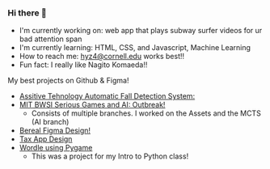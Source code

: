 ### Hi there 👋

- I'm currently working on: web app that plays subway surfer videos for ur bad attention span
- I'm currently learning: HTML, CSS, and Javascript, Machine Learning
- How to reach me: hyz4@cornell.edu works best!!
- Fun fact: I really like Nagito Komaeda!!


My best projects on Github & Figma!
- [Assitive Tehnology Automatic Fall Detection System:](https://github.com/Assistive-Technology-Create-Team/plumshum.github.io)
- [MIT BWSI Serious Games and AI: Outbreak!](https://github.com/Czedros/SGAI-Uly-1)
  -   Consists of multiple branches. I worked on the Assets and the MCTS (AI branch)
- [Bereal Figma Design!](https://www.figma.com/proto/1NgrHknY7yuJuxf3dRgOT5/BeReal?type=design&node-id=46-614&t=U4nJa4j95w6oOubX-1&scaling=scale-down&page-id=46%3A613&starting-point-node-id=46%3A614&mode=design)
- [Tax App Design](https://www.figma.com/proto/kGE9vBnNJ3jdysDkjUg55f/Tax-App?type=design&node-id=36-2&t=0Uw7xlPo6GWSwZgG-1&scaling=scale-down&page-id=0%3A1&starting-point-node-id=36%3A2&show-proto-sidebar=1&mode=design)
- [Wordle using Pygame](https://github.com/plumshum/wordle-hannah)
  - This was a project for my Intro to Python class!


<!--
**plumshum/plumshum** is a ✨ _special_ ✨ repository because its `README.md` (this file) appears on your GitHub profile.

Here are some ideas to get you started:

- 🔭 I’m currently working on ...
- 🌱 I’m currently learning ...
- 👯 I’m looking to collaborate on ...
- 🤔 I’m looking for help with ...
- 💬 Ask me about ...
- 📫 How to reach me: ...
- 😄 Pronouns: ...
- ⚡ Fun fact: ...
-->
